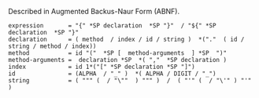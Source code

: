 Described in Augmented Backus-Naur Form (ABNF).

<pre class="language-none"><code class="language-none">expression       = "{" *SP declaration  *SP "}"  / "${" *SP declaration  *SP "}"  
declaration      = ( method  / index / id / string )  *("."  ( id / string / method / index))
method           = id "("  *SP [  method-arguments  ] *SP  ")"
method-arguments =  declaration *SP  *( ","  *SP declaration )
index            = id 1*("[" *SP declaration *SP "]")
id               = (ALPHA  / "_" )  *( ALPHA / DIGIT / "_")
string           = ( """ ( <any except "> / "\""  ) """ )  /  ( "'" ( <any except '> / "\'" ) "'" )
</code></pre>
